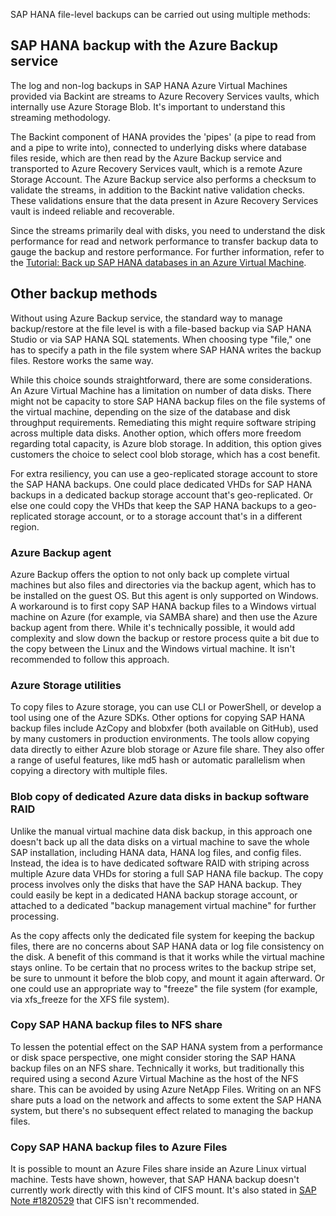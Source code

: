 SAP HANA file-level backups can be carried out using multiple methods:

## SAP HANA backup with the Azure Backup service

The log and non-log backups in SAP HANA Azure Virtual Machines provided via Backint are streams to Azure Recovery Services vaults, which internally use Azure Storage Blob. It's important to understand this streaming methodology.

The Backint component of HANA provides the 'pipes' (a pipe to read from and a pipe to write into), connected to underlying disks where database files reside, which are then read by the Azure Backup service and transported to Azure Recovery Services vault, which is a remote Azure Storage Account. The Azure Backup service also performs a checksum to validate the streams, in addition to the Backint native validation checks. These validations ensure that the data present in Azure Recovery Services vault is indeed reliable and recoverable.

Since the streams primarily deal with disks, you need to understand the disk performance for read and network performance to transfer backup data to gauge the backup and restore performance. For further information, refer to the [Tutorial: Back up SAP HANA databases in an Azure Virtual Machine](/azure/backup/tutorial-backup-sap-hana-db).

## Other backup methods

Without using Azure Backup service, the standard way to manage backup/restore at the file level is with a file-based backup via SAP HANA Studio or via SAP HANA SQL statements. When choosing type "file," one has to specify a path in the file system where SAP HANA writes the backup files. Restore works the same way.

While this choice sounds straightforward, there are some considerations. An Azure Virtual Machine has a limitation on number of data disks. There might not be capacity to store SAP HANA backup files on the file systems of the virtual machine, depending on the size of the database and disk throughput requirements. Remediating this might require software striping across multiple data disks. Another option, which offers more freedom regarding total capacity, is Azure blob storage. In addition, this option gives customers the choice to select cool blob storage, which has a cost benefit.

For extra resiliency, you can use a geo-replicated storage account to store the SAP HANA backups. One could place dedicated VHDs for SAP HANA backups in a dedicated backup storage account that's geo-replicated. Or else one could copy the VHDs that keep the SAP HANA backups to a geo-replicated storage account, or to a storage account that's in a different region.

### Azure Backup agent

Azure Backup offers the option to not only back up complete virtual machines but also files and directories via the backup agent, which has to be installed on the guest OS. But this agent is only supported on Windows. A workaround is to first copy SAP HANA backup files to a Windows virtual machine on Azure (for example, via SAMBA share) and then use the Azure backup agent from there. While it's technically possible, it would add complexity and slow down the backup or restore process quite a bit due to the copy between the Linux and the Windows virtual machine. It isn't recommended to follow this approach.

### Azure Storage utilities

To copy files to Azure storage, you can use CLI or PowerShell, or develop a tool using one of the Azure SDKs. Other options for copying SAP HANA backup files include AzCopy and blobxfer (both available on GitHub), used by many customers in production environments. The tools allow copying data directly to either Azure blob storage or Azure file share. They also offer a range of useful features, like md5 hash or automatic parallelism when copying a directory with multiple files.

### Blob copy of dedicated Azure data disks in backup software RAID

Unlike the manual virtual machine data disk backup, in this approach one doesn't back up all the data disks on a virtual machine to save the whole SAP installation, including HANA data, HANA log files, and config files. Instead, the idea is to have dedicated software RAID with striping across multiple Azure data VHDs for storing a full SAP HANA file backup. The copy process involves only the disks that have the SAP HANA backup. They could easily be kept in a dedicated HANA backup storage account, or attached to a dedicated "backup management virtual machine" for further processing.

As the copy affects only the dedicated file system for keeping the backup files, there are no concerns about SAP HANA data or log file consistency on the disk. A benefit of this command is that it works while the virtual machine stays online. To be certain that no process writes to the backup stripe set, be sure to unmount it before the blob copy, and mount it again afterward. Or one could use an appropriate way to "freeze" the file system (for example, via xfs\_freeze for the XFS file system).

### Copy SAP HANA backup files to NFS share

To lessen the potential effect on the SAP HANA system from a performance or disk space perspective, one might consider storing the SAP HANA backup files on an NFS share. Technically it works, but traditionally this required using a second Azure Virtual Machine as the host of the NFS share. This can be avoided by using Azure NetApp Files. Writing on an NFS share puts a load on the network and affects to some extent the SAP HANA system, but there's no subsequent effect related to managing the backup files.

### Copy SAP HANA backup files to Azure Files

It is possible to mount an Azure Files share inside an Azure Linux virtual machine. Tests have shown, however, that SAP HANA backup doesn't currently work directly with this kind of CIFS mount. It's also stated in [SAP Note \#1820529](https://me.sap.com/notes/1820529) that CIFS isn't recommended.
